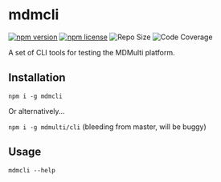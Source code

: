 # mdmcli

[![npm version](https://img.shields.io/npm/v/mdmcli)](https://www.npmjs.com/package/mdmcli)
[![npm license](https://img.shields.io/npm/l/mdmcli)](https://www.npmjs.com/package/mdmcli)
![Repo Size](https://shields-endpoints.prouser123.me/badge/reposize/mdmulti/cli)
![Code Coverage](https://img.shields.io/codecov/c/gh/mdmulti/cli)

A set of CLI tools for testing the MDMulti platform.

## Installation

`npm i -g mdmcli`

Or alternatively...

`npm i -g mdmulti/cli` (bleeding from master, will be buggy)

## Usage

`mdmcli --help`
